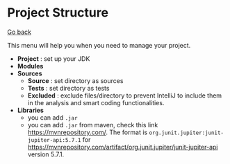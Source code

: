 # Project Structure

[Go back](../../../../_kmp/_archives/tools/jetbrains/index.md#intellij-idea)

This menu will help you when you need to manage your project.

* **Project** : set up your JDK
* **Modules**
* **Sources** 
  * **Source** : set directory as sources
  * **Tests** : set directory as tests
  * **Excluded** : exclude files/directory to prevent IntelliJ to include them in the analysis and smart coding functionalities.
* **Libraries**
    * you can add `.jar`
    * you can add `.jar` from maven, check this link <https://mvnrepository.com/>. The format is `org.junit.jupiter:junit-jupiter-api:5.7.1` for <https://mvnrepository.com/artifact/org.junit.jupiter/junit-jupiter-api> version 5.7.1.